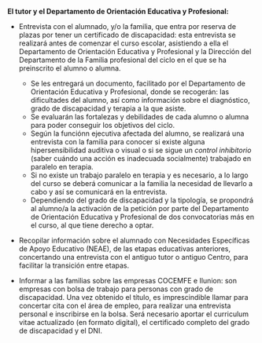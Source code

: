 
__El tutor y el Departamento de Orientación Educativa y Profesional:__

* Entrevista con el alumnado, y/o la familia, que entra por reserva de plazas por tener un certificado de discapacidad: esta entrevista se realizará antes de comenzar el curso escolar, asistiendo a ella el Departamento de Orientación Educativa y Profesional y la Dirección del Departamento de la Familia profesional del ciclo en el que se ha preinscrito el alumno o alumna.    
    - Se les entregará un documento, facilitado por el Departamento de Orientación Educativa y Profesional, donde se recogerán: las dificultades del alumno, así como información sobre el diagnóstico, grado de discapacidad y terapia a la que asiste.
    - Se evaluarán las fortalezas y debilidades de cada alumno o alumna para poder conseguir los objetivos del ciclo.
    - Según la funciónn ejecutiva afectada del alumno, se realizará una entrevista con la familia para conocer si existe alguna hipersensibilidad auditiva o visual o si se sigue un _control inhibitorio_ (saber cuándo una acción es inadecuada socialmente) trabajado en paralelo en terapia. 
    - Si no existe un trabajo paralelo en terapia y es necesario, a lo largo del curso se deberá comunicar a la familia la necesidad de llevarlo a cabo y así se comunicará en la entrevista.
    - Dependiendo del grado de discapacidad y la tipología, se propondrá al alumno/a la activación de la petición por parte del Departamento de Orientación Educativa y Profesional de dos convocatorias más en el curso, al que tiene derecho a optar.

* Recopilar información sobre el alumnado con Necesidades Específicas de Apoyo Educativo (NEAE), de las etapas educativas anteriores, concertando una entrevista con el antiguo tutor o antiguo Centro, para facilitar la transición entre etapas.

* Informar a las familias sobre las empresas COCEMFE e Ilunion: son empresas con bolsa de trabajo para personas con grado de discapacidad. Una vez obtenido el título, es imprescindible llamar para concertar cita con el área de empleo, para realizar una entrevista personal e inscribirse en la bolsa. Será necesario aportar el curriculum vitae actualizado (en formato digital), el certificado completo del grado de discapacidad y el DNI.
